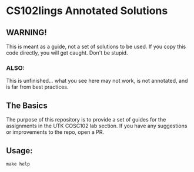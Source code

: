 # CS102lings Annotated Solutions

## WARNING!
This is meant as a guide, not a set of solutions to be used. If you copy this code directly, you will get caught. Don't be stupid.

### ALSO: 
This is unfinished... what you see here may not work, is not annotated, and is far from best practices.

## The Basics
The purpose of this repository is to provide a set of guides for the assignments in the UTK COSC102 lab section. If you have any suggestions or improvements to the repo, open a PR.

## Usage:
```
make help
```
